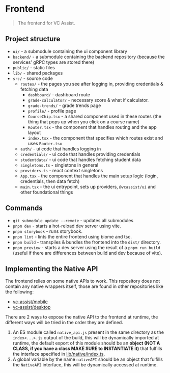 # Frontend

> The frontend for VC Assist.

## Project structure

- `ui/` - a submodule containing the ui component library
- `backend/` - a submodule containing the backend repository (because the services' gRPC types are stored there)
- `public/` - static files
- `lib/` - shared packages
- `src/` - source code
   - `routes/` - the pages you see after logging in, providing credentials & fetching data 
      - `dashboard/` - dashboard route
      - `grade-calculator/` - necessary score & what if calculator.
      - `grade-trends/` - grade trends page
      - `profile/` - profile page
      - `CourseChip.tsx` - a shared component used in these routes (the thing that pops up when you click on a course name)
      - `Router.tsx` - the component that handles routing and the app layout
      - `index.tsx` - the component that specifies which routes exist and uses `Router.tsx`
   - `auth/` - ui code that handles logging in
   - `credentials/` - ui code that handles providing credentials
   - `studentdata/` - ui code that handles fetching student data
   - `singletons.ts` - singletons in general
   - `providers.ts` - react context singletons
   - `App.tsx` - the component that handles the main setup logic (login, credentials, then data fetch)
   - `main.tsx` - the ui entrypoint, sets up providers, `@vcassist/ui` and other foundational things

## Commands

- `git submodule update --remote` - updates all submodules
- `pnpm dev` - starts a hot-reload dev server using vite.
- `pnpm storybook` - runs storybook.
- `pnpm lint` - lints the entire frontend using biome and tsc.
- `pnpm build` - transpiles & bundles the frontend into the `dist/` directory.
- `pnpm preview` - starts a dev server using the result of a `pnpm run build` (useful if there are differences between build and dev because of vite).

## Implementing the Native API

The frontend relies on some native APIs to work. This repository does not contain any native wrappers itself, those are found in other repositories like the following:

- [vc-assist/mobile](https://github.com/vc-assist/mobile)
- [vc-assist/desktop](https://github.com/vc-assist/desktop)

There are 2 ways to expose the native API to the frontend at runtime, the different ways will be tried in the order they are defined.

1. An ES module called `native_api.js` present in the same directory as the `index<...>.js` output of the build, this will be dynamically imported at runtime, the default export of this module should be an **object (NOT A CLASS, if you have a class MAKE SURE to INSTANTIATE it)** that fulfills the interface specified in [lib/native/index.ts](./lib/native/index.ts).
2. A global variable by the name `nativeAPI` should be an object that fulfills the `NativeAPI` interface, this will be dynamically accessed at runtime.
